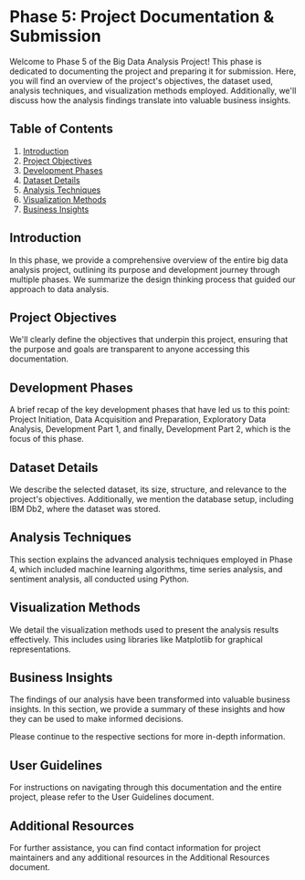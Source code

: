 # Phase 5: Project Documentation & Submission

Welcome to Phase 5 of the Big Data Analysis Project! This phase is dedicated to documenting the project and preparing it for submission. Here, you will find an overview of the project's objectives, the dataset used, analysis techniques, and visualization methods employed. Additionally, we'll discuss how the analysis findings translate into valuable business insights.

## Table of Contents
1. [Introduction](#introduction)
2. [Project Objectives](#project-objectives)
3. [Development Phases](#development-phases)
4. [Dataset Details](#dataset-details)
5. [Analysis Techniques](#analysis-techniques)
6. [Visualization Methods](#visualization-methods)
7. [Business Insights](#business-insights)

## Introduction

In this phase, we provide a comprehensive overview of the entire big data analysis project, outlining its purpose and development journey through multiple phases. We summarize the design thinking process that guided our approach to data analysis.

## Project Objectives

We'll clearly define the objectives that underpin this project, ensuring that the purpose and goals are transparent to anyone accessing this documentation.

## Development Phases

A brief recap of the key development phases that have led us to this point: Project Initiation, Data Acquisition and Preparation, Exploratory Data Analysis, Development Part 1, and finally, Development Part 2, which is the focus of this phase.

## Dataset Details

We describe the selected dataset, its size, structure, and relevance to the project's objectives. Additionally, we mention the database setup, including IBM Db2, where the dataset was stored.

## Analysis Techniques

This section explains the advanced analysis techniques employed in Phase 4, which included machine learning algorithms, time series analysis, and sentiment analysis, all conducted using Python.

## Visualization Methods

We detail the visualization methods used to present the analysis results effectively. This includes using libraries like Matplotlib for graphical representations.

## Business Insights

The findings of our analysis have been transformed into valuable business insights. In this section, we provide a summary of these insights and how they can be used to make informed decisions.

Please continue to the respective sections for more in-depth information.

## User Guidelines

For instructions on navigating through this documentation and the entire project, please refer to the User Guidelines document.

## Additional Resources

For further assistance, you can find contact information for project maintainers and any additional resources in the Additional Resources document.

